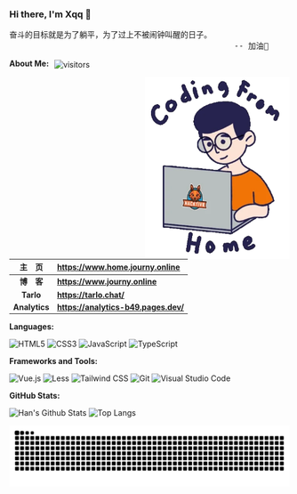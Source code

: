 ### Hi there, I'm Xqq 👋

<pre>
奋斗的目标就是为了躺平，为了过上不被闹钟叫醒的日子。
                                                -- 加油💪
</pre>

**About Me:** <img style="margin-left:6px" src="https://visitor-badge.laobi.icu/badge?page_id=uxiaohan.uxiaohan&right_color=green" align="center" alt="visitors">

<img src="https://raw.githubusercontent.com/uxiaohan/uxiaohan/main/code-boy.webp" width="260" align="right" alt="Code Boy">

|   主&emsp;页   | <https://www.home.journy.online>                                      |
| :------------: | :------------------------------------------------------- |
| **博&emsp;客** | **<https://www.journy.online>**                            |
| **Tarlo**| **<https://tarlo.chat/>**          |
| **Analytics** | **<https://analytics-b49.pages.dev/>** |

**Languages:**

![HTML5](https://img.shields.io/badge/HTML5-E34F26?logo=HTML5&logoColor=fff)
![CSS3](https://img.shields.io/badge/CSS3-1572B6?logo=CSS3&logoColor=fff)
![JavaScript](https://img.shields.io/badge/JavaScript-F7DF1E?logo=JavaScript&logoColor=333)
![TypeScript](https://img.shields.io/badge/TypeScript-3178C6?logo=TypeScript&logoColor=fff)

**Frameworks and Tools:**

![Vue.js](https://img.shields.io/badge/Vue.js-4FC08D?logo=Vue.js&logoColor=fff)
![Less](https://img.shields.io/badge/Less-CC6699?logo=Less&logoColor=fff)
![Tailwind CSS](https://img.shields.io/badge/Tailwind%20CSS-06B6D4?logo=TailwindCSS&logoColor=fff)
![Git](https://img.shields.io/badge/Git-F05032?logo=Git&logoColor=fff)
![Visual Studio Code](https://img.shields.io/badge/VS%20CODE-007ACC?logo=educative&logoColor=fff)

**GitHub Stats:**

![Han's Github Stats](https://github-readme-stats.vercel.app/api?username=1onetw&show_icons=true&hide_title=true&count_private=true)
![Top Langs](https://github-readme-stats.vercel.app/api/top-langs/?username=1onetw&layout=compact)

<picture>
  <source media="(prefers-color-scheme: dark)" srcset="https://raw.githubusercontent.com/1onetw/1onetw/output/github-contribution-grid-snake-dark.svg">
  <source media="(prefers-color-scheme: light)" srcset="https://raw.githubusercontent.com/1onetw/1onetw/output/github-contribution-grid-snake.svg">
  <img alt="github contribution grid snake animation" src="https://raw.githubusercontent.com/1onetw/1onetw/output/github-contribution-grid-snake.svg">
</picture>

